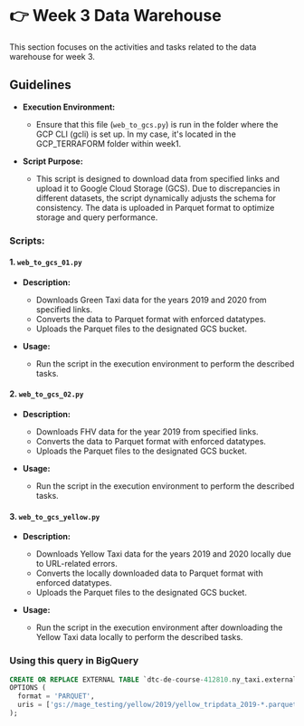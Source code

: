 # :point_right: Week 3 Data Warehouse

This section focuses on the activities and tasks related to the data warehouse for week 3.

## Guidelines

- **Execution Environment:**
  - Ensure that this file (`web_to_gcs.py`) is run in the folder where the GCP CLI (gcli) is set up. In my case, it's located in the GCP_TERRAFORM folder within week1.

- **Script Purpose:**
  - This script is designed to download data from specified links and upload it to Google Cloud Storage (GCS). Due to discrepancies in different datasets, the script dynamically adjusts the schema for consistency. The data is uploaded in Parquet format to optimize storage and query performance.

### Scripts:

#### 1. `web_to_gcs_01.py`
   - **Description:**
     - Downloads Green Taxi data for the years 2019 and 2020 from specified links.
     - Converts the data to Parquet format with enforced datatypes.
     - Uploads the Parquet files to the designated GCS bucket.

   - **Usage:**
     - Run the script in the execution environment to perform the described tasks.

#### 2. `web_to_gcs_02.py`
   - **Description:**
     - Downloads FHV data for the year 2019 from specified links.
     - Converts the data to Parquet format with enforced datatypes.
     - Uploads the Parquet files to the designated GCS bucket.

   - **Usage:**
     - Run the script in the execution environment to perform the described tasks.

#### 3. `web_to_gcs_yellow.py`
   - **Description:**
     - Downloads Yellow Taxi data for the years 2019 and 2020 locally due to URL-related errors.
     - Converts the locally downloaded data to Parquet format with enforced datatypes.
     - Uploads the Parquet files to the designated GCS bucket.

   - **Usage:**
     - Run the script in the execution environment after downloading the Yellow Taxi data locally to perform the described tasks.

### Using this query in BigQuery

```sql
CREATE OR REPLACE EXTERNAL TABLE `dtc-de-course-412810.ny_taxi.external_yellow_tripdata`
OPTIONS (
  format = 'PARQUET',
  uris = ['gs://mage_testing/yellow/2019/yellow_tripdata_2019-*.parquet', 'gs://mage_testing/yellow/2020/yellow_tripdata_2020-*.parquet']
);
